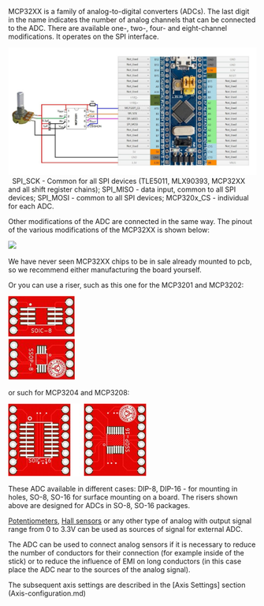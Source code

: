 MCP32XX is a family of analog-to-digital converters (ADCs). The last digit in the name indicates the number of analog channels that can be connected to the ADC. There are available one-, two-, four- and eight-channel modifications. It operates on the SPI interface.

![](../images/A1.6.jpg)
 
SPI_SCK - Common for all SPI devices (TLE5011, MLX90393, MCP32XX and all shift register chains);
SPI_MISO - data input, common to all SPI devices;
SPI_MOSI - common to all SPI devices;
MCP320x_CS - individual for each ADC.

Other modifications of the ADC are connected in the same way. The pinout of the various modifications of the MCP32XX is shown below:

![](../images/A1.6.1.jpg)

We have never seen MCP32XX chips to be in sale already mounted to pcb, so we recommend either manufacturing the board yourself.

Or you can use a riser, such as this one for the MCP3201 and MCP3202:

![](../images/SO-8.jpg)

or such for MCP3204 and MCP3208:

![](../images/SO-16.jpg)

These ADC available in different cases: DIP-8, DIP-16 - for mounting in holes, SO-8, SO-16 for surface mounting on a board. The risers shown above are designed for ADCs in SO-8, SO-16 packages.

[Potentiometers](Potentiometer-connection.md), [Hall sensors](Hall-sensors-connection.md) or any other type of analog with output signal range from 0 to 3.3V can be used as sources of signal for external ADC.

The ADC can be used to connect analog sensors if it is necessary to reduce the number of conductors for their connection (for example inside of the stick) or to reduce the influence of EMI on long conductors (in this case place the ADC near to the sources of the analog signal).

The subsequent axis settings are described in the [Axis Settings] section (Axis-configuration.md)
